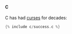 #### C

C has had [curses](https://www.gnu.org/software/ncurses/) for
decades:


```c
{% include c/success.c %}
```
